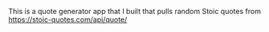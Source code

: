 This is a quote generator app that I built that pulls random Stoic quotes from 
https://stoic-quotes.com/api/quote/
